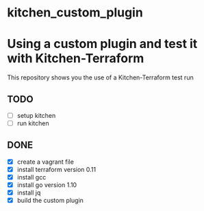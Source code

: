# kitchen_custom_plugin

# Using a custom plugin and test it with Kitchen-Terraform

This repository shows you the use of a Kitchen-Terraform test run

## TODO
- [ ] setup kitchen
- [ ] run kitchen

## DONE
- [x] create a vagrant file 
- [x] install terraform version 0.11
- [x] install gcc
- [x] install go version 1.10
- [x] install jq
- [x] build the custom plugin